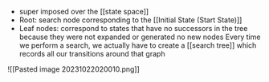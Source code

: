 - super imposed over the [[state space]]
- Root: search node corresponding to the [[Initial State (Start State)]]
- Leaf nodes: correspond to states that have no successors in the tree because they were not expanded or generated no new nodes
Every time we perform a search, we actually have to create a [[search tree]] which records all our transitions around that graph

![[Pasted image 20231022020010.png]]

